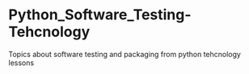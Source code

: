 # Python_Software_Testing-Tehcnology
Topics about software testing and packaging from python tehcnology lessons
